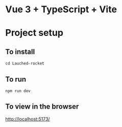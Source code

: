 # Vue 3 + TypeScript + Vite

# Project setup

## To install

`cd Lauched-rocket`

## To run

`npm run dev`

## To view in the browser

[http://localhost:5173/](http://localhost:5173/)
